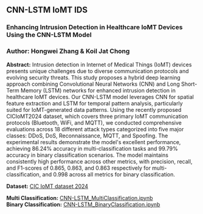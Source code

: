 ## CNN-LSTM IoMT IDS
### Enhancing Intrusion Detection in Healthcare IoMT Devices Using the CNN-LSTM Model
### Author: Hongwei Zhang & Koil Jat Chong

**Abstract:** Intrusion detection in Internet of Medical Things (IoMT) devices presents unique challenges due to diverse communication protocols and evolving security threats. This study proposes a hybrid deep learning approach combining Convolutional Neural Networks (CNN) and Long Short-Term Memory (LSTM) networks for enhanced intrusion detection in healthcare IoMT devices. Our CNN-LSTM model leverages CNN for spatial feature extraction and LSTM for temporal pattern analysis, particularly suited for IoMT-generated data patterns. Using the recently proposed CICIoMT2024 dataset, which covers three primary IoMT communication protocols (Bluetooth, WiFi, and MQTT), we conducted comprehensive evaluations across 18 different attack types categorized into five major classes: DDoS, DoS, Reconnaissance, MQTT, and Spoofing. The experimental results demonstrate the model's excellent performance, achieving 86.24% accuracy in multi-classification tasks and 99.79% accuracy in binary classification scenarios. The model maintains consistently high performance across other metrics, with precision, recall, and F1-scores of 0.865, 0.863, and 0.863 respectively for multi-classification, and 0.998 across all metrics for binary classification.

**Dataset:** [CIC IoMT dataset 2024](https://www.unb.ca/cic/datasets/iomt-dataset-2024.html)

**Multi Classification:** [CNN-LSTM_MultiClassification.ipynb](CNN-LSTM_MultiClassification.ipynb)  
**Binary Classification:** [CNN-LSTM_BinaryClassification.ipynb](CNN-LSTM_BinaryClassification.ipynb)